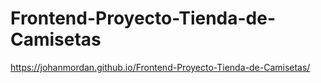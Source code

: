 # Frontend-Proyecto-Tienda-de-Camisetas
https://johanmordan.github.io/Frontend-Proyecto-Tienda-de-Camisetas/
